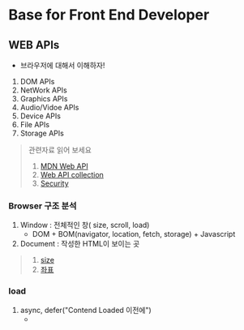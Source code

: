 # Base for Front End Developer

## WEB APIs

- 브라우저에 대해서 이해하자!

1. DOM APIs
2. NetWork APIs
3. Graphics APIs
4. Audio/Vidoe APIs
5. Device APIs
6. File APIs
7. Storage APIs

> 관련자료 읽어 보세요
>
> 1. [MDN Web API](https://developer.mozilla.org/en-US/docs/Learn/JavaScript/Client-side_web_APIs/Introduction)
> 2. [Web API collection](https://developer.mozilla.org/en-US/docs/Web/API)
> 3. [Security](https://www.thoughtco.com/what-javascript-cannot-do-2037666)

### Browser 구조 분석

1. Window : 전체적인 창( size, scroll, load)
   - DOM + BOM(navigator, location, fetch, storage) + Javascript
2. Document : 작성한 HTML이 보이는 곳

> 1.  [size](https://nomadgeoniljang.github.io/2020-front-101/window-size/)
> 2.  [좌표](https://nomadgeoniljang.github.io/2020-front-101/window-position)

### load

1. async, defer("Contend Loaded 이전에")
   - <script src="" defer or async>
2. window.addEventListener("load",()=>{})
   - 모든리소스 로딩 (image, css, js...etc)
   - "DOMContentLoaded" : only HTML
   - "beforeunload" - 페이지에서 나갈떄 발생
   - "unload" - resource is being unload

### PROJECT

- [project1](https://nomadgeoniljang.github.io/2020-front-101/project1-coordinates/)
- [project2](https://nomadgeoniljang.github.io/2020-front-101/project2-rabbits/)

## DOM 정복하자!

- [DOM](https://developer.mozilla.org/en-US/docs/Web/API/Document_Object_Model/Introduction)
- [DOM API](https://developer.mozilla.org/en-US/docs/Web/API/HTML_DOM_API)
